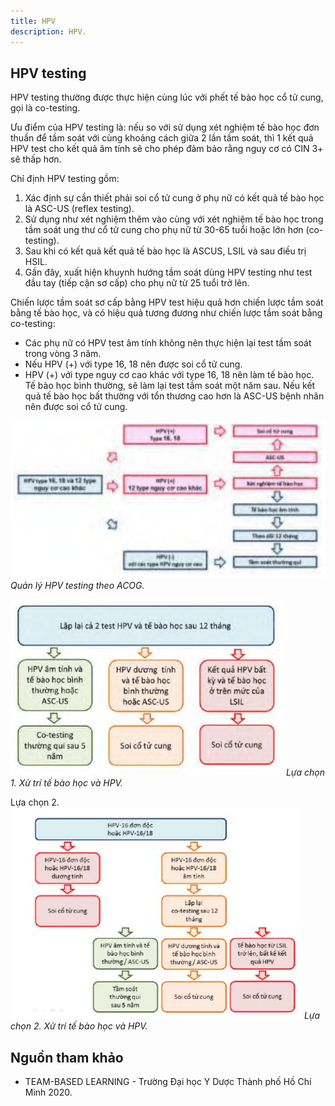 ```yaml
---
title: HPV
description: HPV.
---
```


## HPV testing

HPV testing thường được thực hiện cùng lúc với phết tế bào học cổ tử cung, gọi là co-testing.

Ưu điểm của HPV testing là: nếu so với sử dụng xét nghiệm tế bào học đơn thuần để tầm soát với cùng khoảng cách giữa 2 lần tầm soát, thì 1 kết quả HPV test cho kết quả âm tính sẽ cho phép đảm bảo rằng nguy cơ có CIN 3+ sẽ thấp hơn.

Chỉ định HPV testing gồm:

1. Xác định sự cần thiết phải soi cổ tử cung ở phụ nữ có kết quả tế bào học là ASC-US (reflex testing).
2. Sử dụng như xét nghiệm thêm vào cùng với xét nghiệm tế bào học trong tầm soát ung thư cổ tử cung cho phụ nữ từ 30-65 tuổi hoặc lớn hơn (co-testing).
3. Sau khi có kết quả kết quả tế bào học là ASCUS, LSIL và sau điều trị HSIL.
4. Gần đây, xuất hiện khuynh hướng tầm soát dùng HPV testing như test đầu tay (tiếp cận sơ cấp) cho phụ nữ từ 25 tuổi trở lên.

Chiến lược tầm soát sơ cấp bằng HPV test hiệu quả hơn chiến lược tầm soát bằng tế bào học, và có hiệu quả tương đương như chiến lược tầm soát bằng co-testing:

- Các phụ nữ có HPV test âm tính không nên thực hiện lại test tầm soát trong vòng 3 năm.
- Nếu HPV (+) với type 16, 18 nên được soi cổ tử cung.
- HPV (+) với type nguy cơ cao khác với type 16, 18 nên làm tế bào học. Tế bào học bình thường, sẽ làm lại test tầm soát một năm sau. Nếu kết quả tế bào học bất thường với tổn thương cao hơn là ASC-US bệnh nhân nên được soi cổ tử cung.

![Quản lý HPV testing theo ACOG](../../../assets/phu-khoa/hpv/quan-ly-hpv-testing-acog.png)
_Quản lý HPV testing theo ACOG._

![Sơ đồ 1](../../../assets/phu-khoa/hpv/ket-qua-te-bao-hoc-va-hpv-1.png)
_Lựa chọn 1. Xử trí tế bào học và HPV._

Lựa chọn 2.
![Sơ đồ 2](../../../assets/phu-khoa/hpv/ket-qua-te-bao-hoc-va-hpv-2.png)
_Lựa chọn 2. Xử trí tế bào học và HPV._

## Nguồn tham khảo

- TEAM-BASED LEARNING - Trường Đại học Y Dược Thành phố Hồ Chí Minh 2020.
